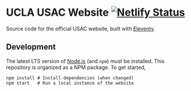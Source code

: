 # UCLA USAC Website [![Netlify Status](https://api.netlify.com/api/v1/badges/a90ce7c8-76b9-42cd-a763-d4187dc7dcd1/deploy-status)](https://app.netlify.com/sites/usac/deploys)

Source code for the official USAC website, built with [Eleventy](https://11ty.io).

## Development

The latest LTS version of [Node.js](https://nodejs.org) (and `npm`) must be installed. This repository is organized as a NPM package. To get started,

	npm install	# Install dependencies (when changed)
	npm start	# Run a local instance of the website



